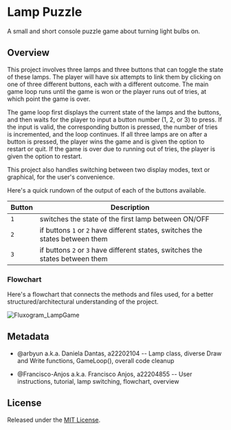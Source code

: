# Lamp Puzzle

A small and short console puzzle game about turning light bulbs on.

## Overview

This project involves three lamps and three buttons that can toggle the state of these lamps. The player will have six attempts to link them by clicking on one of three different buttons, each with a different outcome. The main game loop runs until the game is won or the player runs out of tries, at which point the game is over. 

The game loop first displays the current state of the lamps and the buttons, and then waits for the player to input a button number (1, 2, or 3) to press. If the input is valid, the corresponding button is pressed, the number of tries is incremented, and the loop continues. If all three lamps are on after a button is pressed, the player wins the game and is given the option to restart or quit. If the game is over due to running out of tries, the player is given the option to restart.

This project also handles switching between two display modes, text or graphical, for the user's convenience.

Here's a quick rundown of the output of each of the buttons available.

| Button | Description |
| --- | --- |
| `1` | switches the state of the first lamp between ON/OFF |
| `2` | if buttons `1` or `2` have different states, switches the states between them |
| `3` | if buttons `2` or `3` have different states, switches the states between them |

### Flowchart

Here's a flowchart that connects the methods and files used, for a better structured/architectural understanding of the project.


![Fluxogram_LampGame](https://user-images.githubusercontent.com/115217686/232330018-66b61d32-2611-4bdc-935a-55871120adaf.png)

## Metadata

* @arbyun a.k.a. Daniela Dantas, a22202104
-- Lamp class, diverse Draw and Write functions, GameLoop(), overall code cleanup

* @Francisco-Anjos a.k.a. Francisco Anjos, a22204855
-- User instructions, tutorial, lamp switching, flowchart, overview

## License

Released under the [MIT License](./LICENSE).
